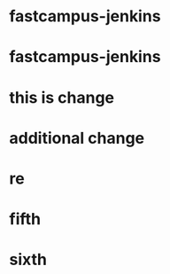 # fastcampus-jenkins
# fastcampus-jenkins
#  this is change
# additional change
# re
# fifth
# sixth
